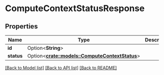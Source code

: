 # ComputeContextStatusResponse

## Properties

Name | Type | Description | Notes
------------ | ------------- | ------------- | -------------
**id** | Option<**String**> |  | [optional]
**status** | Option<[**crate::models::ComputeContextStatus**](ComputeContextStatus.md)> |  | [optional]

[[Back to Model list]](../README.md#documentation-for-models) [[Back to API list]](../README.md#documentation-for-api-endpoints) [[Back to README]](../README.md)


